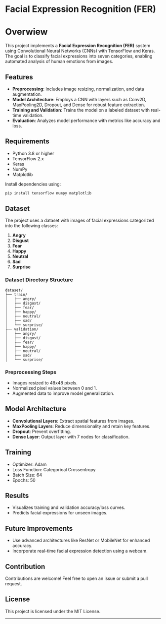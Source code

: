 
# Facial Expression Recognition (FER)

# Overwiew

This project implements a **Facial Expression Recognition (FER)** system using Convolutional Neural Networks (CNNs) with TensorFlow and Keras. The goal is to classify facial expressions into seven categories, enabling automated analysis of human emotions from images.

## Features

- **Preprocessing**: Includes image resizing, normalization, and data augmentation.
- **Model Architecture**: Employs a CNN with layers such as Conv2D, MaxPooling2D, Dropout, and Dense for robust feature extraction.
- **Training and Validation**: Trains the model on a labeled dataset with real-time validation.
- **Evaluation**: Analyzes model performance with metrics like accuracy and loss.

## Requirements

- Python 3.8 or higher
- TensorFlow 2.x
- Keras
- NumPy
- Matplotlib

Install dependencies using:
```bash
pip install tensorflow numpy matplotlib
```

## Dataset

The project uses a dataset with images of facial expressions categorized into the following classes:
1. **Angry**
2. **Disgust**
3. **Fear**
4. **Happy**
5. **Neutral**
6. **Sad**
7. **Surprise**

### Dataset Directory Structure
```
dataset/
├── train/
│   ├── angry/
│   ├── disgust/
│   ├── fear/
│   ├── happy/
│   ├── neutral/
│   ├── sad/
│   └── surprise/
├── validation/
│   ├── angry/
│   ├── disgust/
│   ├── fear/
│   ├── happy/
│   ├── neutral/
│   ├── sad/
│   └── surprise/
```

### Preprocessing Steps
- Images resized to 48x48 pixels.
- Normalized pixel values between 0 and 1.
- Augmented data to improve model generalization.

## Model Architecture

- **Convolutional Layers**: Extract spatial features from images.
- **MaxPooling Layers**: Reduce dimensionality and retain key features.
- **Dropout**: Prevent overfitting.
- **Dense Layer**: Output layer with 7 nodes for classification.

## Training

- Optimizer: Adam
- Loss Function: Categorical Crossentropy
- Batch Size: 64
- Epochs: 50



## Results

- Visualizes training and validation accuracy/loss curves.
- Predicts facial expressions for unseen images.

## Future Improvements

- Use advanced architectures like ResNet or MobileNet for enhanced accuracy.
- Incorporate real-time facial expression detection using a webcam.

## Contribution

Contributions are welcome! Feel free to open an issue or submit a pull request.

## License

This project is licensed under the MIT License.

---

